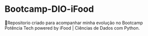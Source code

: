 # Bootcamp-DIO-iFood

📌Repositorio criado para acompanhar minha evolução no Bootcamp Potência Tech powered by iFood | Ciências de Dados com Python.

